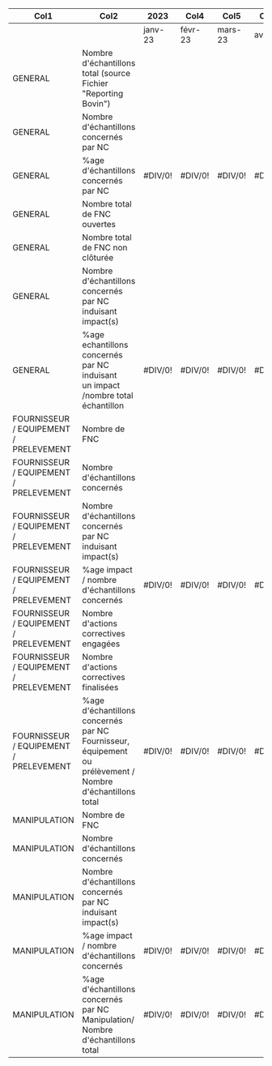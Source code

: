 |Col1|Col2|2023|Col4|Col5|Col6|Col7|Col8|Col9|Col10|Col11|Col12|Col13|Col14|Col15|
|---|---|---|---|---|---|---|---|---|---|---|---|---|---|---|
|||janv-23|févr-23|mars-23|avr-23|mai-23|juin-23|juil-23|août-23|sept-23|oct-23|nov-23|déc-23|TOTAL|
|GENERAL|Nombre d'échantillons total (source Fichier<br>"Reporting Bovin")|||||||4021|4023|3451|5373|7663|9208|33739|
|GENERAL|Nombre d'échantillons concernés par NC|||||||0|8|0|0|38|0|46|
|GENERAL|%age d'échantillons concernés par NC|#DIV/0!|#DIV/0!|#DIV/0!|#DIV/0!|#DIV/0!|#DIV/0!|0,00|0,20|0,00|0,00|0,50|0,00|0,14|
|GENERAL|Nombre total de FNC ouvertes|||||||0|1|0|0|2|0|3|
|GENERAL|Nombre total de FNC non clôturée|||||||0|1|0|0|2|0|3|
|GENERAL|Nombre d'échantillons concernés par NC<br>induisant impact(s)|||||||0|0|0|0|8|0|8|
|GENERAL|%age echantillons concernés par NC induisant<br>un impact /nombre total échantillon|#DIV/0!|#DIV/0!|#DIV/0!|#DIV/0!|#DIV/0!|#DIV/0!|0,00|0,00|0,00|0,00|0,10|0,00|0,02|
|FOURNISSEUR / EQUIPEMENT / PRELEVEMENT|Nombre de FNC|||||||0|1|0|0|1|0|2|
|FOURNISSEUR / EQUIPEMENT / PRELEVEMENT|Nombre d'échantillons concernés|||||||0|8|0|0|31|0|39|
|FOURNISSEUR / EQUIPEMENT / PRELEVEMENT|Nombre d'échantillons concernés par NC<br>induisant impact(s)|||||||0|0|0|0|1|0|1|
|FOURNISSEUR / EQUIPEMENT / PRELEVEMENT|%age impact / nombre d'échantillons<br>concernés|#DIV/0!|#DIV/0!|#DIV/0!|#DIV/0!|#DIV/0!|#DIV/0!|#DIV/0!|0,00|#DIV/0!|#DIV/0!|3,23|#DIV/0!|2,56|
|FOURNISSEUR / EQUIPEMENT / PRELEVEMENT|Nombre d'actions correctives engagées|||||||0|0|0|0|1|0|1|
|FOURNISSEUR / EQUIPEMENT / PRELEVEMENT|Nombre d'actions correctives finalisées|||||||0|0|0|0|1|0|1|
|FOURNISSEUR / EQUIPEMENT / PRELEVEMENT|%age d'échantillons concernés par NC<br>Fournisseur, équipement ou prélèvement /<br>Nombre d'échantillons total|#DIV/0!|#DIV/0!|#DIV/0!|#DIV/0!|#DIV/0!|#DIV/0!|0,00|0,20|0,00|0,00|0,40|0,00|0,12|
|MANIPULATION|Nombre de FNC|||||||0|0|0|0|1|0|1|
|MANIPULATION|Nombre d'échantillons concernés|||||||0|0|0|0|7|0|7|
|MANIPULATION|Nombre d'échantillons concernés par NC<br>induisant impact(s)|||||||0|0|0|0|7|0|7|
|MANIPULATION|%age impact / nombre d'échantillons<br>concernés|#DIV/0!|#DIV/0!|#DIV/0!|#DIV/0!|#DIV/0!|0,00|#DIV/0!|0,00|#DIV/0!|#DIV/0!|100,00|#DIV/0!|100,00|
|MANIPULATION|%age d'échantillons concernés par NC<br>Manipulation/ Nombre d'échantillons total|#DIV/0!|#DIV/0!|#DIV/0!|#DIV/0!|#DIV/0!|#DIV/0!|0,00|0,00|0,00|0,00|0,09|0,00|0,02|

